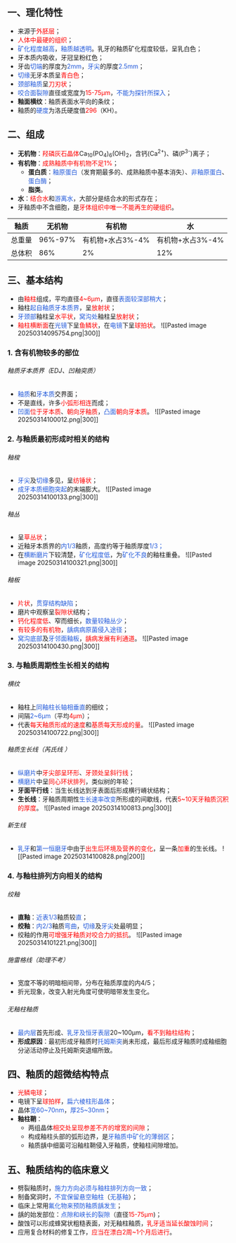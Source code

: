 ## 一、理化特性
* 来源于<font color="#ff0000">外胚层</font>；
* <font color="#ff0000">人体中最硬的组织</font>；
* <font color="#245bdb">矿化程度越高</font>，<font color="#245bdb">釉质越透明</font>。乳牙的釉质矿化程度较低，呈乳白色；
* 牙本质内吸收，牙冠呈粉红色；
* 牙齿<font color="#245bdb">切端</font>的厚度为<font color="#245bdb">2mm</font>，<font color="#245bdb">牙尖</font>的厚度<font color="#245bdb">2.5mm</font>；
* <font color="#245bdb">切缘</font>无牙本质呈<font color="#ff0000">青白色</font>；
* <font color="#245bdb">颈部釉质</font>呈<font color="#ff0000">刀刃状</font>；
* <font color="#245bdb">咬合面裂隙</font>直径或宽度为<font color="#ff0000">15-75μm</font>，<font color="#245bdb">不能为探针所探入</font>；
* **釉面横纹**：釉质表面水平向的条纹；
* 釉质的<font color="#245bdb">硬度</font>为洛氏硬度值<font color="#ff0000">296</font>（KH）。

## 二、组成
* **无机物**：<font color="#ff0000">羟磷灰石晶体</font>Ca<sub>10</sub>(PO<sub>4</sub>)<sub>6</sub>(OH)<sub>2</sub>，含钙(Ca<sup>2+</sup>)、磷(P<sup>3-</sup>)离子；
* **有机物**：<font color="#ff0000">成熟釉质中有机物不足1%</font>；
	* **蛋白质**：<font color="#245bdb">釉原蛋白</font>（发育期最多的、成熟釉质中基本消失）、<font color="#245bdb">非釉原蛋白</font>、<font color="#245bdb">蛋白酶</font>；
	* **脂类**。
* **水**：<font color="#ff0000">结合水</font>和<font color="#245bdb">游离水</font>，大部分是结合水的形式存在；
* 牙釉质中不含细胞，是<font color="#ff0000">牙体组织中唯一不能再生的硬组织</font>。

| 釉质  | 无机物     | 有机物         | 水           |
| --- | ------- | ----------- | ----------- |
| 总重量 | 96%-97% | 有机物+水占3%-4% | 有机物+水占3%-4% |
| 总体积 | 86%     | 2%          | 12%         |

## 三、基本结构
* 由<font color="#ff0000">釉柱</font>组成，平均直径<font color="#ff0000">4~6μm</font>，直径<font color="#245bdb">表面较深部稍大</font>；
* 釉柱<font color="#245bdb">起自釉质牙本质界</font>，呈<font color="#ff0000">放射状</font>；
* <font color="#245bdb">牙颈部</font>釉柱呈<font color="#ff0000">水平状</font>，<font color="#245bdb">窝沟处</font>釉柱呈<font color="#ff0000">放射状</font>；
* <font color="#ff0000">釉柱横断面</font>在<font color="#245bdb">光镜</font>下呈<font color="#ff0000">鱼鳞状</font>，在<font color="#245bdb">电镜</font>下呈<font color="#ff0000">球拍状</font>。
![[Pasted image 20250314095754.png|300]]
### 1. 含有机物较多的部位
###### 釉质牙本质界（EDJ、凹釉突质）
* <font color="#245bdb">釉质</font>和<font color="#245bdb">牙本质</font>交界面；
* 不是直线，许多<font color="#ff0000">小弧形相连</font>而成；
* <font color="#245bdb">凹面</font><font color="#ff0000">位于牙本质</font>、<font color="#ff0000">朝向牙釉质</font>，<font color="#245bdb">凸面</font><font color="#ff0000">朝向牙本质</font>。
![[Pasted image 20250314100012.png|300]]
### 2. 与釉质最初形成时相关的结构
###### 釉梭
* <font color="#245bdb">牙尖</font>及<font color="#245bdb">切缘</font>多见，呈<font color="#ff0000">纺锤状</font>；
* <font color="#245bdb">成牙本质细胞突起</font>的末端膨大。
![[Pasted image 20250314100133.png|300]]
###### 釉丛
* 呈<font color="#ff0000">草丛状</font>；
* 近釉牙本质界的<font color="#245bdb">内1/3</font>釉质，高度约等于釉质厚度<font color="#245bdb">1/3；</font>
* 在<font color="#245bdb">横断磨片</font>下较清楚，<font color="#245bdb">矿化程度低</font>，为<font color="#245bdb">矿化不良</font>的釉柱重叠。
![[Pasted image 20250314100321.png|300]]
###### 釉板
* <font color="#ff0000">片状</font>，<font color="#245bdb">贯穿结构缺陷</font>；
* 磨片中观察呈<font color="#ff0000">裂隙状</font>结构；
* <font color="#ff0000">钙化程度低</font>、窄而细长，<font color="#245bdb">数量较釉丛少</font>；
* <font color="#ff0000">有较多的有机物</font>，<font color="#245bdb">龋病病原菌侵入途径</font>；
* <font color="#245bdb">窝沟底部</font>及<font color="#245bdb">牙邻面釉板</font>，<font color="#ff0000">龋病发展有利通道</font>。
![[Pasted image 20250314100430.png|300]]
### 3. 与釉质周期性生长相关的结构
###### 横纹
* 釉柱上<font color="#245bdb">同釉柱长轴相垂直</font>的细纹；
* 间隔<font color="#245bdb">2~6μm</font>（平均<font color="#ff0000">4μm</font>）；
* 代表<font color="#ff0000">每天釉质形成的速度</font>和<font color="#ff0000">基质每天形成的量</font>。
![[Pasted image 20250314100722.png|300]]
###### 釉质生长线（芮氏线 ）
* <font color="#245bdb">纵磨片</font>中<font color="#ff0000">牙尖部呈环形</font>、<font color="#ff0000">牙颈处呈斜行线</font>；
* <font color="#245bdb">横磨片</font>中呈<font color="#ff0000">同心环状排列</font>，类似树的年轮；
* **牙面平行线**：当生长线达到牙表面后形成横行嵴状结构；
* **生长线**：牙釉质周期性<font color="#245bdb">生长速率改变</font>所形成的间歇线，代表<font color="#ff0000">5~10天牙釉质沉积的厚度</font>。
![[Pasted image 20250314100813.png|300]]
###### 新生线
* <font color="#245bdb">乳牙</font>和<font color="#245bdb">第一恒磨牙</font>中由于<font color="#ff0000">出生后环境及营养的变化</font>，呈一条<font color="#ff0000">加重</font>的生长线。
![[Pasted image 20250314100828.png|200]]
### 4. 与釉柱排列方向相关的结构
###### 绞釉
* **直釉**：<font color="#245bdb">近表1/3</font>釉质较<font color="#245bdb">直</font>；
* **绞釉**：<font color="#245bdb">内2/3</font>釉质<font color="#245bdb">弯曲</font>，<font color="#245bdb">切缘</font>及<font color="#245bdb">牙尖</font>处最明显；
* 绞釉的作用<font color="#ff0000">可增强牙釉质对咬合力的抵抗</font>。
![[Pasted image 20250314101221.png|300]]
###### 施雷格线（助理不考）
* 宽度不等的明暗相间带，分布在釉质厚度的内4/5；
* 折光现象，改变入射光角度可使明暗带发生变化。
###### 无釉柱釉质
* <font color="#245bdb">最内层</font>首先形成、<font color="#245bdb">乳牙及恒牙表层</font>20~100μm，<font color="#ff0000">看不到釉柱结构</font>；
* **形成原因**：最初形成牙釉质时<font color="#245bdb">托姆斯突</font>尚未形成，最后形成牙釉质时成釉细胞分泌活动停止及托姆斯突退缩所致。

## 四、釉质的超微结构特点
* <font color="#ff0000">光鳞电球</font>；
* 电镜下呈<font color="#ff0000">球拍样</font>，<font color="#245bdb">扁六棱柱形晶体</font>；
* 晶体<font color="#245bdb">宽60~70nm</font>，<font color="#245bdb">厚25~30nm</font>；
* **釉柱鞘**：
	* 两组晶体<font color="#ff0000">相交处呈现参差不齐的增宽的间隙</font>；
	* 构成釉柱头部的弧形边界，是<font color="#245bdb">牙釉质中矿化的薄弱区</font>；
	* 釉质龋中细菌可沿釉柱鞘侵入牙釉质，使釉柱间隙增加。

## 五、釉质结构的临床意义
* 劈裂釉质时，<font color="#245bdb">施力方向必须与釉柱排列方向一致</font>；
* 制备窝洞时，<font color="#245bdb">不宜保留悬空釉柱</font>（<font color="#245bdb">无基釉</font>）；
* 临床上常用<font color="#245bdb">氟化物来预防釉质龋发生</font>；
* 龋的始发部位：<font color="#245bdb">点隙和峡长的裂隙</font>（直径<font color="#ff0000">15-75μm</font>)；
* 酸蚀可以形成蜂窝状粗糙表面，对无釉柱釉质，<font color="#ff0000">乳牙适当延长酸蚀时间</font>；
* 应用复合材料的修复工作，<font color="#ff0000">应当在漂白2周~1个月后进行</font>。










